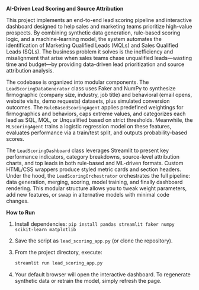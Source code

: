 **AI-Driven Lead Scoring and Source Attribution**

This project implements an end-to-end lead scoring pipeline and interactive dashboard designed to help sales and marketing teams prioritize high-value prospects. 
By combining synthetic data generation, rule-based scoring logic, and a machine-learning model, the system automates the identification of Marketing Qualified 
Leads (MQLs) and Sales Qualified Leads (SQLs). The business problem it solves is the inefficiency and misalignment that arise when sales teams chase unqualified 
leads—wasting time and budget—by providing data-driven lead prioritization and source attribution analysis.

The codebase is organized into modular components. The `LeadScoringDataGenerator` class uses Faker and NumPy to synthesize firmographic 
(company size, industry, job title) and behavioral (email opens, website visits, demo requests) datasets, plus simulated conversion outcomes. 
The `RuleBasedScoringAgent` applies predefined weightings for firmographics and behaviors, caps extreme values, and categorizes each lead as SQL, MQL, 
or Unqualified based on strict thresholds. Meanwhile, the `MLScoringAgent` trains a logistic regression model on these features, evaluates performance 
via a train/test split, and outputs probability-based scores.

The `LeadScoringDashboard` class leverages Streamlit to present key performance indicators, category breakdowns, source-level attribution charts, and top leads in 
both rule-based and ML-driven formats. Custom HTML/CSS wrappers produce styled metric cards and section headers. Under the hood, 
the `LeadScoringOrchestrator` orchestrates the full pipeline: data generation, merging, scoring, model training, and finally dashboard rendering. 
This modular structure allows you to tweak weight parameters, add new features, or swap in alternative models with minimal code changes.

**How to Run**

1. Install dependencies: `pip install pandas streamlit faker numpy scikit-learn matplotlib`
2. Save the script as `lead_scoring_app.py` (or clone the repository).
3. From the project directory, execute:

   ```bash
   streamlit run lead_scoring_app.py
   ```
4. Your default browser will open the interactive dashboard. To regenerate synthetic data or retrain the model, simply refresh the page.
